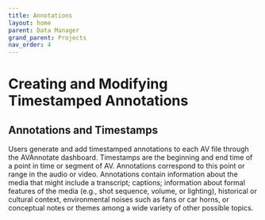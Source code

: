 ```yaml
---
title: Annotations
layout: home
parent: Data Manager
grand_parent: Projects
nav_order: 4
---
```

# Creating and Modifying Timestamped Annotations

## Annotations and Timestamps
Users generate and add timestamped annotations to each AV file through the AVAnnotate dashboard. Timestamps are the beginning and end time of a point in time or segment of AV. Annotations correspond to this point or range in the audio or video. Annotations contain information about the media that might include a transcript; captions; information about formal features of the media (e.g., shot sequence, volume, or lighting), historical or cultural context, environmental noises such as fans or car horns, or conceptual notes or themes among a wide variety of other possible topics. 
